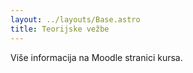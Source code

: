 ```yaml
---
layout: ../layouts/Base.astro
title: Teorijske vežbe
---
```


Više informacija na Moodle stranici kursa.
